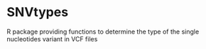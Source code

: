 # SNVtypes
R package providing functions to determine the type of the single nucleotides variant in VCF files 
